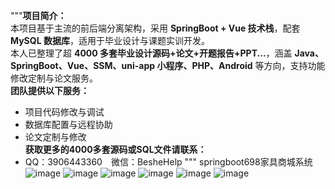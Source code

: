 """**项目简介：**  
本项目基于主流的前后端分离架构，采用 **SpringBoot + Vue 技术栈**，配套 **MySQL 数据库**，适用于毕业设计与课题实训开发。  
本人已整理了超 **4000 多套毕业设计源码+论文+开题报告+PPT...**，涵盖 **Java、SpringBoot、Vue、SSM、uni-app 小程序、PHP、Android** 等方向，支持功能修改定制与论文服务。  
**团队提供以下服务：**  
- 项目代码修改与调试  
- 数据库配置与远程协助  
- 论文定制与修改  
**获取更多的4000多套源码或SQL文件请联系：**  
- QQ：3906443360 微信：BesheHelp
"""
springboot698家具商城系统
![image](https://github.com/user-attachments/assets/0559ba79-28fb-49a5-9930-583a92b6fe8f)
![image](https://github.com/user-attachments/assets/63d15236-75b3-48d7-8839-74a0f016d22b)
![image](https://github.com/user-attachments/assets/1c96d74c-cd93-4461-b707-c80ddc462873)
![image](https://github.com/user-attachments/assets/888d9b30-ad65-4767-b03d-57157d66d7c6)
![image](https://github.com/user-attachments/assets/a4f55f95-5a49-4d61-b98d-707ecc96fd2d)
![image](https://github.com/user-attachments/assets/d5f2f56e-55cc-4518-b8fe-09c51165ff5e)
